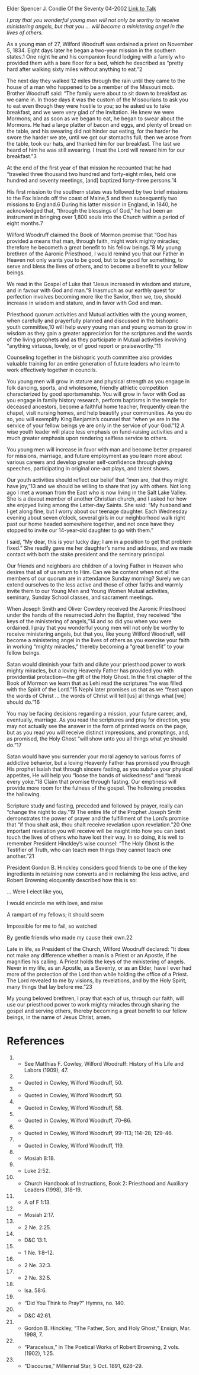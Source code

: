 Elder Spencer J. Condie
Of the Seventy
04-2002
[Link to Talk](https://www.churchofjesuschrist.org/study/general-conference/2002/04/becoming-a-great-benefit-to-our-fellow-beings?lang=eng)

_I pray that you wonderful young men will not only be worthy to receive ministering angels, but that you … will become a ministering angel in the lives of others._

As a young man of 27, Wilford Woodruff was ordained a priest on November 5, 1834. Eight days later he began a two-year mission in the southern states.1 One night he and his companion found lodging with a family who provided them with a bare floor for a bed, which he described as “pretty hard after walking sixty miles without anything to eat.”2

The next day they walked 12 miles through the rain until they came to the house of a man who happened to be a member of the Missouri mob. Brother Woodruff said: “The family were about to sit down to breakfast as we came in. In those days it was the custom of the Missourians to ask you to eat even though they were hostile to you; so he asked us to take breakfast, and we were very glad of the invitation. He knew we were Mormons; and as soon as we began to eat, he began to swear about the Mormons. He had a large platter of bacon and eggs, and plenty of bread on the table, and his swearing did not hinder our eating, for the harder he swore the harder we ate, until we got our stomachs full; then we arose from the table, took our hats, and thanked him for our breakfast. The last we heard of him he was still swearing. I trust the Lord will reward him for our breakfast.”3

At the end of the first year of that mission he recounted that he had “traveled three thousand two hundred and forty-eight miles, held one hundred and seventy meetings, [and] baptized forty-three persons.”4

His first mission to the southern states was followed by two brief missions to the Fox Islands off the coast of Maine,5 and then subsequently two missions to England.6 During his latter mission in England, in 1840, he acknowledged that, “through the blessings of God,” he had been an instrument in bringing over 1,800 souls into the Church within a period of eight months.7

Wilford Woodruff claimed the Book of Mormon promise that “God has provided a means that man, through faith, might work mighty miracles; therefore he becometh a great benefit to his fellow beings.”8 My young brethren of the Aaronic Priesthood, I would remind you that our Father in Heaven not only wants you to be good, but to be good for something, to serve and bless the lives of others, and to become a benefit to your fellow beings.

We read in the Gospel of Luke that “Jesus increased in wisdom and stature, and in favour with God and man.”9 Inasmuch as our earthly quest for perfection involves becoming more like the Savior, then we, too, should increase in wisdom and stature, and in favor with God and man.

Priesthood quorum activities and Mutual activities with the young women, when carefully and prayerfully planned and discussed in the bishopric youth committee,10 will help every young man and young woman to grow in wisdom as they gain a greater appreciation for the scriptures and the words of the living prophets and as they participate in Mutual activities involving “anything virtuous, lovely, or of good report or praiseworthy.”11

Counseling together in the bishopric youth committee also provides valuable training for an entire generation of future leaders who learn to work effectively together in councils.

You young men will grow in stature and physical strength as you engage in folk dancing, sports, and wholesome, friendly athletic competition characterized by good sportsmanship. You will grow in favor with God as you engage in family history research, perform baptisms in the temple for deceased ancestors, become a faithful home teacher, frequently clean the chapel, visit nursing homes, and help beautify your communities. As you do so, you will exemplify King Benjamin’s counsel that “when ye are in the service of your fellow beings ye are only in the service of your God.”12 A wise youth leader will place less emphasis on fund-raising activities and a much greater emphasis upon rendering selfless service to others.

You young men will increase in favor with man and become better prepared for missions, marriage, and future employment as you learn more about various careers and develop greater self-confidence through giving speeches, participating in original one-act plays, and talent shows.

Our youth activities should reflect our belief that “men are, that they might have joy,”13 and we should be willing to share that joy with others. Not long ago I met a woman from the East who is now living in the Salt Lake Valley. She is a devout member of another Christian church, and I asked her how she enjoyed living among the Latter-day Saints. She said: “My husband and I get along fine, but I worry about our teenage daughter. Each Wednesday evening about seven o’clock, several girls in our neighborhood walk right past our home headed somewhere together, and not once have they stopped to invite our 14-year-old daughter to go with them.”

I said, “My dear, this is your lucky day; I am in a position to get that problem fixed.” She readily gave me her daughter’s name and address, and we made contact with both the stake president and the seminary principal.

Our friends and neighbors are children of a loving Father in Heaven who desires that all of us return to Him. Can we be content when not all the members of our quorum are in attendance Sunday morning? Surely we can extend ourselves to the less active and those of other faiths and warmly invite them to our Young Men and Young Women Mutual activities, seminary, Sunday School classes, and sacrament meetings.

When Joseph Smith and Oliver Cowdery received the Aaronic Priesthood under the hands of the resurrected John the Baptist, they received “the keys of the ministering of angels,”14 and so did you when you were ordained. I pray that you wonderful young men will not only be worthy to receive ministering angels, but that you, like young Wilford Woodruff, will become a ministering angel in the lives of others as you exercise your faith in working “mighty miracles,” thereby becoming a “great benefit” to your fellow beings.

Satan would diminish your faith and dilute your priesthood power to work mighty miracles, but a loving Heavenly Father has provided you with providential protection—the gift of the Holy Ghost. In the first chapter of the Book of Mormon we learn that as Lehi read the scriptures “he was filled with the Spirit of the Lord.”15 Nephi later promises us that as we “feast upon the words of Christ … the words of Christ will tell [us] all things what [we] should do.”16

You may be facing decisions regarding a mission, your future career, and, eventually, marriage. As you read the scriptures and pray for direction, you may not actually see the answer in the form of printed words on the page, but as you read you will receive distinct impressions, and promptings, and, as promised, the Holy Ghost “will show unto you all things what ye should do.”17

Satan would have you surrender your moral agency to various forms of addictive behavior, but a loving Heavenly Father has promised you through His prophet Isaiah that through sincere fasting, as you subdue your physical appetites, He will help you “loose the bands of wickedness” and “break every yoke.”18 Claim that promise through fasting. Our emptiness will provide more room for the fulness of the gospel. The hollowing precedes the hallowing.

Scripture study and fasting, preceded and followed by prayer, really can “change the night to day.”19 The entire life of the Prophet Joseph Smith demonstrates the power of prayer and the fulfillment of the Lord’s promise that “if thou shalt ask, thou shalt receive revelation upon revelation.”20 One important revelation you will receive will be insight into how you can best touch the lives of others who have lost their way. In so doing, it is well to remember President Hinckley’s wise counsel: “The Holy Ghost is the Testifier of Truth, who can teach men things they cannot teach one another.”21

President Gordon B. Hinckley considers good friends to be one of the key ingredients in retaining new converts and in reclaiming the less active, and Robert Browning eloquently described how this is so:





… Were I elect like you,

I would encircle me with love, and raise

A rampart of my fellows; it should seem

Impossible for me to fail, so watched

By gentle friends who made my cause their own.22





Late in life, as President of the Church, Wilford Woodruff declared: “It does not make any difference whether a man is a Priest or an Apostle, if he magnifies his calling. A Priest holds the keys of the ministering of angels. Never in my life, as an Apostle, as a Seventy, or as an Elder, have I ever had more of the protection of the Lord than while holding the office of a Priest. The Lord revealed to me by visions, by revelations, and by the Holy Spirit, many things that lay before me.”23

My young beloved brethren, I pray that each of us, through our faith, will use our priesthood power to work mighty miracles through sharing the gospel and serving others, thereby becoming a great benefit to our fellow beings, in the name of Jesus Christ, amen.

# References
1. - See Matthias F. Cowley, Wilford Woodruff: History of His Life and Labors (1909), 47.
2. - Quoted in Cowley, Wilford Woodruff, 50.
3. - Quoted in Cowley, Wilford Woodruff, 50.
4. - Quoted in Cowley, Wilford Woodruff, 58.
5. - Quoted in Cowley, Wilford Woodruff, 70–86.
6. - Quoted in Cowley, Wilford Woodruff, 99–113; 114–28; 129–46.
7. - Quoted in Cowley, Wilford Woodruff, 119.
8. - Mosiah 8:18.
9. - Luke 2:52.
10. - Church Handbook of Instructions, Book 2: Priesthood and Auxiliary Leaders (1998), 318–19.
11. - A of F 1:13.
12. - Mosiah 2:17.
13. - 2 Ne. 2:25.
14. - D&C 13:1.
15. - 1 Ne. 1:8–12.
16. - 2 Ne. 32:3.
17. - 2 Ne. 32:5.
18. - Isa. 58:6.
19. - “Did You Think to Pray?” Hymns, no. 140.
20. - D&C 42:61.
21. - Gordon B. Hinckley, “The Father, Son, and Holy Ghost,” Ensign, Mar. 1998, 7.
22. - “Paracelsus,” in The Poetical Works of Robert Browning, 2 vols. (1902), 1:25.
23. - “Discourse,” Millennial Star, 5 Oct. 1891, 628–29.